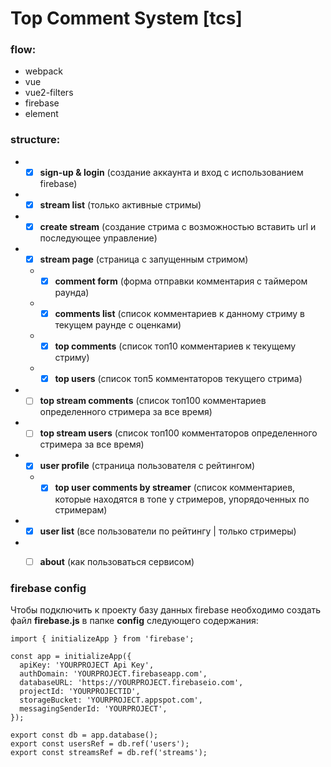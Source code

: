 # Top Comment System [tcs]

### flow:
- webpack
- vue
- vue2-filters
- firebase
- element

### structure:
- - [x] **sign-up & login** (создание аккаунта и вход с использованием firebase)
- - [x] **stream list** (только активные стримы)
- - [x] **create stream** (создание стрима с возможностью вставить url и последующее управление)
- - [x] **stream page** (страница с запущенным стримом)
  - - [x] **comment form** (форма отправки комментария с таймером раунда)
  - - [x] **comments list** (список комментариев к данному стриму в текущем раунде с оценками)
  - - [x] **top comments** (список топ10 комментариев к текущему стриму)
  - - [x] **top users** (список топ5 комментаторов текущего стрима)
- - [ ] **top stream comments** (список топ100 комментариев определенного стримера за все время)
- - [ ] **top stream users** (список топ100 комментаторов определенного стримера за все время)
- - [x] **user profile** (страница пользователя с рейтингом)
  - - [x] **top user comments by streamer** (список комментариев, которые находятся в топе у стримеров, упорядоченных по стримерам)
- - [x] **user list** (все пользователи по рейтингу | только стримеры)
- - [ ] **about** (как пользоваться сервисом)


### firebase config

Чтобы подключить к проекту базу данных firebase необходимо создать файл **firebase.js** в папке **config** следующего содержания:

```
import { initializeApp } from 'firebase';

const app = initializeApp({
  apiKey: 'YOURPROJECT Api Key',
  authDomain: 'YOURPROJECT.firebaseapp.com',
  databaseURL: 'https://YOURPROJECT.firebaseio.com',
  projectId: 'YOURPROJECTID',
  storageBucket: 'YOURPROJECT.appspot.com',
  messagingSenderId: 'YOURPROJECT',
});

export const db = app.database();
export const usersRef = db.ref('users');
export const streamsRef = db.ref('streams');
```